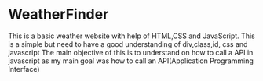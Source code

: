 ﻿# WeatherFinder
This is a basic weather website with help of HTML,CSS and JavaScript.
This is a simple but need to have a good understanding of div,class,id, css and javascript 
The main objective of this is to understand on how to call a API in javascript as my main goal was how to call an API(Application Programming Interface)
